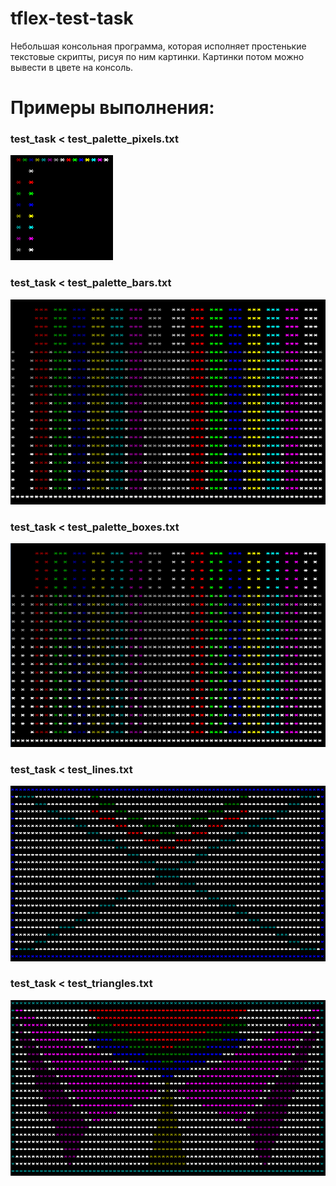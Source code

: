 # tflex-test-task
Небольшая консольная программа, которая исполняет простенькие текстовые скрипты,
рисуя по ним картинки. Картинки потом можно вывести в цвете на консоль.

# Примеры выполнения:

### test_task < test_palette_pixels.txt
![test_palette_pixels.png](images/test_palette_pixels.png)

### test_task < test_palette_bars.txt 
![test_palette_bars.png](images/test_palette_bars.png)

### test_task < test_palette_boxes.txt
![test_palette_boxes.png](images/test_palette_boxes.png)

### test_task < test_lines.txt
![test_lines.png](images/test_lines.png)

### test_task < test_triangles.txt
![test_triangles.png](images/test_triangles.png)
